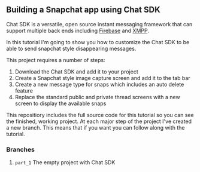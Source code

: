 ## Building a Snapchat app using Chat SDK

Chat SDK is a versatile, open source instant messaging framework that can support multiple back ends including [Firebase](https://github.com/chat-sdk/chat-sdk-ios) and [XMPP](https://chatsdk.co/downloads/xmpp-chat-sdk-for-ios/).

In this tutorial I'm going to show you how to customize the Chat SDK to be able to send snapchat style disappearing messages. 

This project requires a number of steps:

1. Download the Chat SDK and add it to your project
2. Create a Snapchat style image capture screen and add it to the tab bar
3. Create a new message type for snaps which includes an auto delete feature
4. Replace the standard public and private thread screens with a new screen to display the available snaps

This repositiory includes the full source code for this tutorial so you can see the finished, working project. At each major step of the project I've created a new branch. This means that if you want you can follow along with the tutorial. 

### Branches

1. `part_1` The empty project with Chat SDK
 


